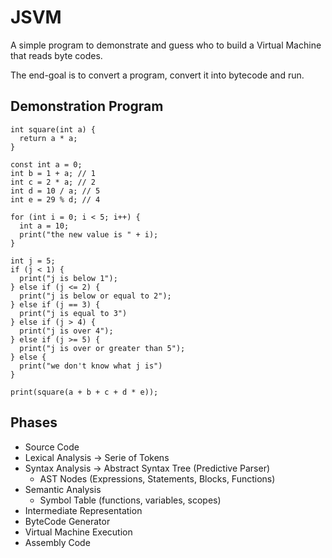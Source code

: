 # JSVM
A simple program to demonstrate and guess who to build a Virtual Machine that
reads byte codes.

The end-goal is to convert a program, convert it into bytecode and run.

## Demonstration Program
```
int square(int a) {
  return a * a;
}

const int a = 0;
int b = 1 + a; // 1
int c = 2 * a; // 2
int d = 10 / a; // 5
int e = 29 % d; // 4

for (int i = 0; i < 5; i++) {
  int a = 10;
  print("the new value is " + i);
}

int j = 5;
if (j < 1) {
  print("j is below 1");
} else if (j <= 2) {
  print("j is below or equal to 2");
} else if (j == 3) {
  print("j is equal to 3")
} else if (j > 4) {
  print("j is over 4");
} else if (j >= 5) {
  print("j is over or greater than 5");
} else {
  print("we don't know what j is")
}

print(square(a + b + c + d * e));
```

## Phases

- Source Code
- Lexical Analysis -> Serie of Tokens
- Syntax Analysis -> Abstract Syntax Tree (Predictive Parser)
  - AST Nodes (Expressions, Statements, Blocks, Functions)
- Semantic Analysis
  - Symbol Table (functions, variables, scopes)
- Intermediate Representation 
- ByteCode Generator
- Virtual Machine Execution
- Assembly Code